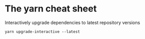 # The yarn cheat sheet

Interactively upgrade dependencies to latest repository versions
````
yarn upgrade-interactive --latest
````
